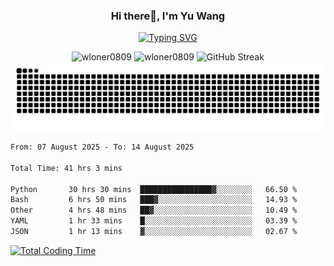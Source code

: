 <h3 align="center">Hi there👋, I'm Yu Wang</h1>

<p align="center"><a href="https://git.io/typing-svg"><img src="https://readme-typing-svg.demolab.com?font=Alex+Brush&size=18&pause=1000&color=716A50&background=6F66FF00&center=true&vCenter=true&width=435&lines=To+love+oneself+is+the+beginning+of+a+lifelong+romance.+%E2%80%94+Oscar+Wilde" alt="Typing SVG" /></a></p>


<p align="center">
 <img src="https://github-readme-stats.vercel.app/api/top-langs?username=wloner0809&show_icons=true&locale=en&layout=compact" alt="wloner0809" height=120 />
 <img src="https://github-readme-stats.vercel.app/api?username=wloner0809&show_icons=true&locale=en" alt="wloner0809" height=120 />
 <img src="https://github-readme-streak-stats.herokuapp.com?user=wloner0809&theme=microsoft" alt="GitHub Streak" height=120 />
 <img src="https://github.com/Wloner0809/Wloner0809/blob/output/github-contribution-grid-snake.svg">
</p>
 
<!--START_SECTION:waka-->

```txt
From: 07 August 2025 - To: 14 August 2025

Total Time: 41 hrs 3 mins

Python       30 hrs 30 mins  ████████████████▓░░░░░░░░   66.50 %
Bash         6 hrs 50 mins   ███▓░░░░░░░░░░░░░░░░░░░░░   14.93 %
Other        4 hrs 48 mins   ██▓░░░░░░░░░░░░░░░░░░░░░░   10.49 %
YAML         1 hr 33 mins    █░░░░░░░░░░░░░░░░░░░░░░░░   03.39 %
JSON         1 hr 13 mins    ▓░░░░░░░░░░░░░░░░░░░░░░░░   02.67 %
```

<!--END_SECTION:waka-->

[![Total Coding Time](https://wakatime.com/badge/user/3b010e91-e8bb-445f-9eac-c8ab5bc30cb6.svg)](https://wakatime.com/@3b010e91-e8bb-445f-9eac-c8ab5bc30cb6)
